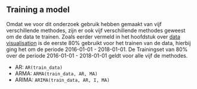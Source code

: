 ## Training a model

Omdat we voor dit onderzoek gebruik hebben gemaakt van vijf verschillende methodes, zijn er ook vijf verschillende methodes geweest om de data te trainen.
Zoals eerder vermeld in het hoofdstuk over [data visualisation]() is de eerste 80% gebruikt voor het trainen van de data, hierbij ging het om de periode 2016-01-01 - 2018-01-01.
De Trainingset van 80% over de periode 2016-01-01 - 2018-01-01 geldt voor alle vijf de methodes. 


- AR: `AR(train_data)`
- ARMA: `ARMA(train_data, AR, MA)`
- ARIMA: `ARIMA(train_data, AR, I, MA)`
